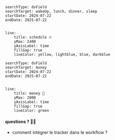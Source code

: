 ```tracker
searchType: dvField
searchTarget: wakeUp, lunch, dinner, sleep
startDate: 2024-07-22
endDate: 2025-07-22


line:
	title: schedule ⏲
	yMax: 2400 
	yAxisLabel: time
	fillGap: true
	lineColor: yellow, lightblue, blue, darkblue
```

```tracker
searchType: dvField
searchTarget: money
startDate: 2024-07-22
endDate: 2025-07-22


line:
	title: money 💸
	yMax: 2000
	yAxisLabel: time
	fillGap: true
	lineColor: green
```

#### questions ? 🤔💭
* comment intégrer le tracker dans le workflow ?
